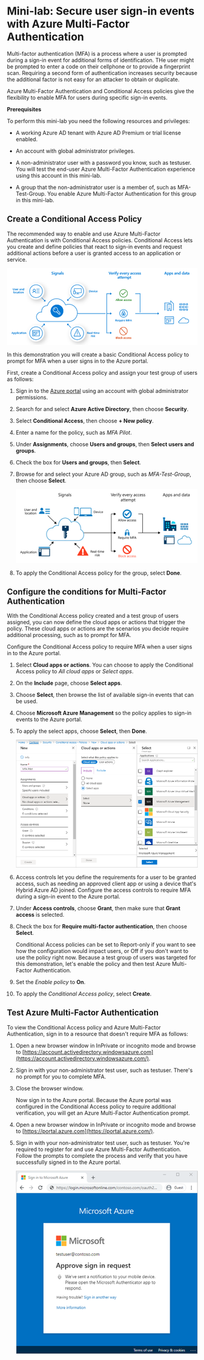 # Mini-lab: Secure user sign-in events with Azure Multi-Factor Authentication

Multi-factor authentication (MFA) is a process where a user is prompted during a sign-in event for additional forms of identification. THe user might be prompted to enter a code on their cellphone or to provide a fingerprint scan. Requiring a second form of authentication increases security because the additional factor is not easy for an attacker to obtain or duplicate.

Azure Multi-Factor Authentication and Conditional Access policies give the flexibility to enable MFA for users during specific sign-in events.

**Prerequisites**

To perform this mini-lab you need the following resources and privileges:

* A working Azure AD tenant with Azure AD Premium or trial license enabled. 


* An account with global administrator privileges.

* A non-administrator user with a password you know, such as testuser. You will test the end-user Azure Multi-Factor Authentication experience using this account in this mini-lab. 


* A group that the non-administrator user is a member of, such as MFA-Test-Group. You enable Azure Multi-Factor Authentication for this group in this mini-lab. 


## Create a Conditional Access Policy

The recommended way to enable and use Azure Multi-Factor Authentication is with Conditional Access policies. Conditional Access lets you create and define policies that react to sign-in events and request additional actions before a user is granted access to an application or service.

![Overview diagram of how Conditional Access works to secure the sign-in process](../../Linked_Image_Files/demo_conditional_access_image1.png)

In this demonstration you will create a basic Conditional Access policy to prompt for MFA when a user signs in to the Azure portal. 

First, create a Conditional Access policy and assign your test group of users as follows:

1. Sign in to the [Azure portal](https://portal.azure.com/) using an account with global administrator permissions.

2. Search for and select **Azure Active Directory**, then choose **Security**.

3. Select **Conditional Access**, then choose **+ New policy**.

4. Enter a name for the policy, such as *MFA Pilot*.

5. Under **Assignments**, choose **Users and groups**, then **Select users and groups**.

6. Check the box for **Users and groups**, then **Select**.

7. Browse for and select your Azure AD group, such as *MFA-Test-Group*, then choose **Select**.

    [![Picture 3](../../Linked_Image_Files/conditional_access_image2.png)](https://docs.microsoft.com/en-us/azure/active-directory/authentication/media/tutorial-enable-azure-mfa/select-group-for-conditional-access.png#lightbox)

8. To apply the Conditional Access policy for the group, select **Done**.

## Configure the conditions for Multi-Factor Authentication

With the Conditional Access policy created and a test group of users assigned, you can now define the cloud apps or actions that trigger the policy. These cloud apps or actions are the scenarios you decide require additional processing, such as to prompt for MFA. 

Configure the Conditional Access policy to require MFA when a user signs in to the Azure portal.

1. Select **Cloud apps or actions**. You can choose to apply the Conditional Access policy to *All cloud apps* or *Select apps*.

1. On the **Include** page, choose **Select apps**.

2. Choose **Select**, then browse the list of available sign-in events that can be used.

1. Choose **Microsoft Azure Management** so the policy applies to sign-in events to the Azure portal.

3. To apply the select apps, choose **Select**, then **Done**.

    ![Select the Microsoft Azure Management app to include in the Conditional Access policy](../../Linked_Image_Files/demo_conditional_access_image3.png)

1. Access controls let you define the requirements for a user to be granted access, such as needing an approved client app or using a device that's Hybrid Azure AD joined. Configure the access controls to require MFA during a sign-in event to the Azure portal.

1. Under **Access controls**, choose **Grant**, then make sure that **Grant access** is selected.

2. Check the box for **Require multi-factor authentication**, then choose **Select**.

    Conditional Access policies can be set to Report-only if you want to see how the configuration would impact users, or Off if you don't want to use the policy right now. Because a test group of users was targeted for this demonstration, let's enable the policy and then test Azure Multi-Factor Authentication.

1. Set the *Enable policy* to **On**.

2. To apply the *Conditional Access policy*, select **Create**.

## Test Azure Multi-Factor Authentication

To view the Conditional Access policy and Azure Multi-Factor Authentication, sign in to a resource that doesn't require MFA as follows:

1. Open a new browser window in InPrivate or incognito mode and browse to [https://account.activedirectory.windowsazure.com](https://account.activedirectory.windowsazure.com/).

2. Sign in with your non-administrator test user, such as testuser. There's no prompt for you to complete MFA.

3. Close the browser window.

    Now sign in to the Azure portal. Because the Azure portal was configured in the Conditional Access policy to require additional verification, you will get an Azure Multi-Factor Authentication prompt.

1. Open a new browser window in InPrivate or incognito mode and browse to [https://portal.azure.com](https://portal.azure.com/).

2. Sign in with your non-administrator test user, such as testuser. You're required to register for and use Azure Multi-Factor Authentication. Follow the prompts to complete the process and verify that you have successfully signed in to the Azure portal.

    ![Follow the browser prompts and then on your registered multi-factor authentication prompt to sign in](../../Linked_Image_Files/demo_conditional_access_image4.png)

 
